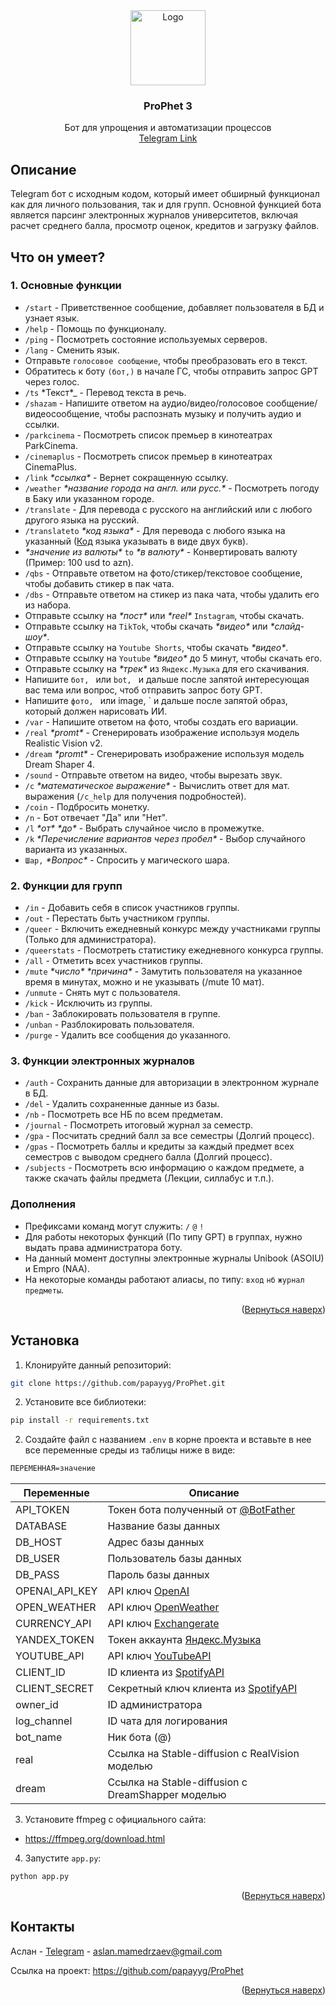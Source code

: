 <div align="center" id='readme-top'>
  <a href="https://github.com/othneildrew/Best-README-Template">
    <img src="https://i.ibb.co/qjgBq9M/photo-2023-04-08-01-37-55-removebg-preview.png" alt="Logo" width="120" height="120">
  </a>
  <h3 align="center">ProPhet 3</h3>
  <p align="center">
    Бот для упрощения и автоматизации процессов<br>
    <a href="https://t.me/natikbehruzbot">Telegram Link</a>
  </p>
</div>

## Описание
Telegram бот с исходным кодом, который имеет обширный функционал как для личного пользования, так и для групп. Основной функцией бота является парсинг электронных журналов университетов, включая расчет среднего балла, просмотр оценок, кредитов и загрузку файлов. 

## Что он умеет?
### 1. Основные функции
* `/start` - Приветственное сообщение, добавляет пользователя в БД и узнает язык.
* `/help` - Помощь по функционалу.
* `/ping` - Посмотреть состояние используемых серверов.
* `/lang` - Сменить язык.
* Отправьте `голосовое сообщение`, чтобы преобразовать его в текст.
* Обратитесь к боту `(бот,)` в начале ГС, чтобы отправить запрос GPT через голос.
* `/ts` *Текст\*_ - Перевод текста в речь.
* `/shazam` - Напишите ответом на аудио/видео/голосовое сообщение/видеосообщение, чтобы распознать музыку и получить аудио и ссылки.
* `/parkcinema` - Посмотреть список премьер в кинотеатрах ParkCinema.
* `/cinemaplus` - Посмотреть список премьер в кинотеатрах CinemaPlus.
* `/link` _\*ссылка\*_ - Вернет сокращенную ссылку.
* `/weather` _\*название города на англ. или русс.\*_ - Посмотреть погоду в Баку или указанном городе.
* `/translate` - Для перевода с русского на английский или с любого другого языка на русский.
* `/translateto` _\*код языка\*_ - Для перевода с любого языка на указанный ([Код](https://www.fincher.org/Utilities/CountryLanguageList.shtml) языка указывать в виде двух букв).
* _\*значение из валюты\*_ `to` _\*в валюту\*_ - Конвертировать валюту (Пример: 100 usd to azn).
* `/qbs` - Отправьте ответом на фото/стикер/текстовое сообщение, чтобы добавить стикер в пак чата.
* `/dbs` - Отправьте ответом на стикер из пака чата, чтобы удалить его из набора.
* Отправьте ссылку на _\*пост\*_  или _\*reel\*_  `Instagram`, чтобы скачать.
* Отправьте ссылку на `TikTok`, чтобы скачать _\*видео\*_  или _\*слайд-шоу\*_.
* Отправьте ссылку на `Youtube Shorts`, чтобы скачать _\*видео\*_.
* Отправьте ссылку на `Youtube` _\*видео\*_  до 5 минут, чтобы скачать его.
* Отправьте ссылку на _\*трек\*_  из `Яндекс.Музыка` для его скачивания.
* Напишите `бот, ` или `bot, ` и дальше после запятой интересующая вас тема или вопрос, чтоб отправить запрос боту GPT.
* Напишите `фото, ` или image, ` и дальше после запятой образ, который должен нарисовать ИИ.
* `/var` - Напишите ответом на фото, чтобы создать его вариации.
* `/real` _\*promt\*_ - Сгенерировать изображение используя модель Realistic Vision v2.
* `/dream` _\*promt\*_ - Сгенерировать изображение используя модель Dream Shaper 4.
* `/sound` - Отправьте ответом на видео, чтобы вырезать звук.
* `/c` _\*математическое выражение\*_ - Вычислить ответ для мат. выражения (`/c_help` для получения подробностей).
* `/coin` - Подбросить монетку.
* `/n` - Бот отвечает "Да" или "Нет".
* `/l` _\*от\*_ _\*до\*_ - Выбрать случайное число в промежутке.
* `/k` _\*Перечисление вариантов через пробел\*_ - Выбор случайного варианта из указанных.
* `Шар,` _\*Вопрос\*_ - Спросить у магического шара.

### 2. Функции для групп
* `/in` - Добавить себя в список участников группы.
* `/out` - Перестать быть участником группы.
* `/queer` - Включить ежедневный конкурс между участниками группы (Только для администратора).
* `/queerstats` - Посмотреть статистику ежедневного конкурса группы.
* `/all` - Отметить всех участников группы.
* `/mute`  _\*число\*_ _\*причина\*_ - Замутить пользователя на указанное время в минутах, можно и не указывать (/mute 10 мат).
* `/unmute` - Снять мут с пользователя.
* `/kick` - Исключить из группы.
* `/ban` - Заблокировать пользователя в группе.
* `/unban` - Разблокировать пользователя.
* `/purge` - Удалить все сообщения до указанного.

### 3. Функции электронных журналов
* `/auth` - Сохранить данные для авторизации в электронном журнале в БД.
* `/del` - Удалить сохраненные данные из базы.
* `/nb` - Посмотреть все НБ по всем предметам.
* `/journal` - Посмотреть итоговый журнал за семестр.
* `/gpa` - Посчитать средний балл за все семестры (Долгий процесс).
* `/gpas` - Посмотреть баллы и кредиты за каждый предмет всех семестров с выводом среднего балла (Долгий процесс).
* `/subjects` - Посмотреть всю информацию о каждом предмете, а также скачать файлы предмета (Лекции, силлабус и т.п.).

### Дополнения
* Префиксами команд могут служить: `/` `@` `!`
* Для работы некоторых функций (По типу GPT) в группах, нужно выдать права администратора боту.
* На данный момент доступны электронные журналы Unibook (ASOIU) и Empro (NAA).
* На некоторые команды работают алиасы, по типу: `вход` `нб` `журнал` `предметы`.

<p align="right">(<a href="#readme-top">Вернуться наверх</a>)</p>

## Установка
1. Клонируйте данный репозиторий:
```sh
git clone https://github.com/papayyg/ProPhet.git
```
2. Установите все библиотеки:
```sh
pip install -r requirements.txt
```
2. Создайте файл с названием `.env` в корне проекта и вставьте в нее все переменные среды из таблицы ниже в виде:
```sh
ПЕРЕМЕННАЯ=значение
```
| Переменные          | Описание                                                                                                                                             |
| ------------------- | --------------------------------------------------------------------------------------------------------------------------------------------------------- |
| API_TOKEN           | Токен бота полученный от [@BotFather](https://t.me/BotFather)                                                                                                                                          |
| DATABASE            | Название базы данных                                                                                                                                            |
| DB_HOST             | Адрес базы данных                                                                               |
| DB_USER             | Пользователь базы данных                                                                                                                                            |
| DB_PASS             | Пароль базы данных                                                                                                                                                 |
| OPENAI_API_KEY      | API ключ [OpenAI](https://openai.com/)                                                                                                                                           |
| OPEN_WEATHER        | API ключ [OpenWeather](https://openweathermap.org/)                                                                                                                                     |
| CURRENCY_API        | API ключ [Exchangerate](https://www.exchangerate-api.com/)                                                                             |
| YANDEX_TOKEN        | Токен аккаунта [Яндекс.Музыка](https://github.com/MarshalX/yandex-music-api/discussions/513)                                                                                                  |
| YOUTUBE_API         | API ключ [YouTubeAPI](https://developers.google.com/youtube/v3?hl=ru)                                              |
| CLIENT_ID           | ID клиента из [SpotifyAPI](https://developer.spotify.com/documentation/web-api)|
| CLIENT_SECRET       | Секретный ключ клиента из [SpotifyAPI](https://developer.spotify.com/documentation/web-api)|
| owner_id            | ID администратора|
| log_channel         | ID чата для логирования|
| bot_name            | Ник бота (@)|
| real                | Ссылка на Stable-diffusion с RealVision моделью|
| dream               | Ссылка на Stable-diffusion с DreamShapper моделью|

3. Установите ffmpeg с официального сайта:
* https://ffmpeg.org/download.html

4. Запустите `app.py`:
```sh
python app.py
```
<p align="right">(<a href="#readme-top">Вернуться наверх</a>)</p>

## Контакты

Аслан - [Telegram](https://t.me/papayyg) - aslan.mamedrzaev@gmail.com

Ссылка на проект: https://github.com/papayyg/ProPhet

<p align="right">(<a href="#readme-top">Вернуться наверх</a>)</p>




